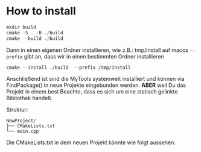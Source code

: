 # How to install

```C++
mkdir build
cmake -S . -B ./build
cmake --build ./build
```

Dann in einen eigenen Ordner installieren, wie z.B.: tmp/install auf macos
`--prefix` gibt an, dass wir in einen bestimmten Ordner installieren

```
cmake --install ./build  --prefix /tmp/install
```

Anschließend ist sind die MyTools systemweit installiert und können via FindPackage()
in neue Projekte eingebunden werden.
**ABER** weil Du das Projekt in einem best
Beachte, dass es sich um eine statisch gelinkte Bibliothek handelt.


Struktur:
```
NewProject/
├── CMakeLists.txt
└── main.cpp
```


Die CMakeLists.txt in dem neuen Projekt könnte wie folgt aussehen:


